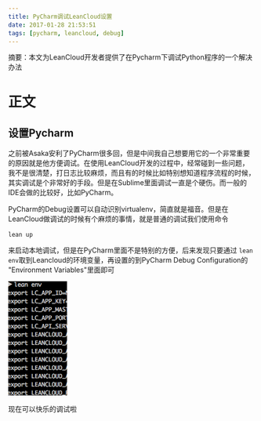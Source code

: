 ```yaml
---
title: PyCharm调试LeanCloud设置
date: 2017-01-28 21:53:51
tags: [pycharm, leancloud, debug]
---
```


摘要：本文为LeanCloud开发者提供了在Pycharm下调试Python程序的一个解决办法

<!-- more -->

# 正文
## 设置Pycharm
之前被Asaka安利了PyCharm很多回，但是中间我自己想要用它的一个非常重要的原因就是他方便调试。在使用LeanCloud开发的过程中，经常碰到一些问题，我不是很清楚，打日志比较麻烦，而且有的时候比如特别想知道程序流程的时候，其实调试是个非常好的手段。但是在Sublime里面调试一直是个硬伤。而一般的IDE会做的比较好，比如PyCharm。

PyCharm的Debug设置可以自动识别virtualenv，简直就是福音。但是在LeanCloud做调试的时候有个麻烦的事情，就是普通的调试我们使用命令
```
lean up
```
来启动本地调试，但是在PyCharm里面不是特别的方便，后来发现只要通过 `lean env`取到Leancloud的环境变量，再设置的到PyCharm Debug Configuration的 "Environment Variables"里面即可

![export](/media/export.png)



现在可以快乐的调试啦

